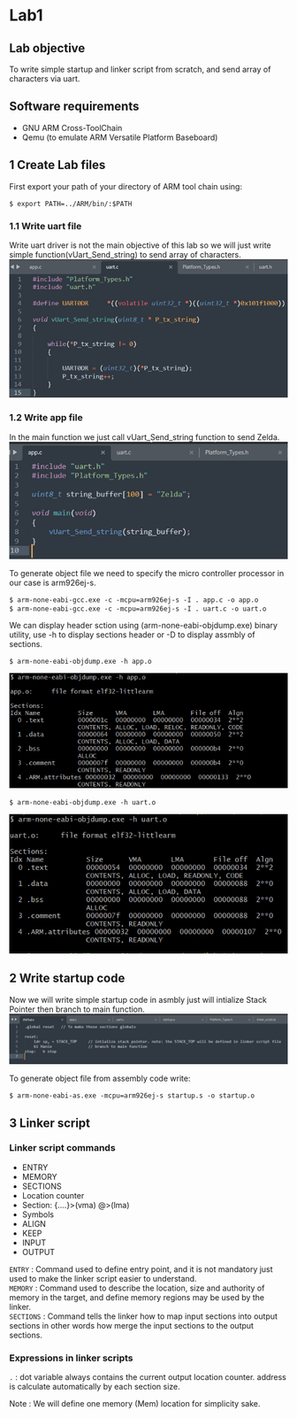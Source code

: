 # Lab1
## Lab objective
To write simple startup and linker script from scratch, and send array of characters via uart.

## Software requirements
- GNU ARM Cross-ToolChain
- Qemu (to emulate ARM Versatile Platform Baseboard)
## 1 Create Lab files
First export your path of your directory of ARM tool chain using:
```
$ export PATH=../ARM/bin/:$PATH
```
### 1.1 Write uart file
Write uart driver is not the main objective of this lab so we will just write simple function(vUart_Send_string) to send array of characters.
![alt text](https://github.com/A-Hanie/Master_Embeded_Systems/blob/main/02-Unit_3_Embedded_C/02-Lesson2/Media/uart_c.PNG?raw=true)

### 1.2 Write app file
In the main function we just call vUart_Send_string function to send Zelda.
![alt text](https://github.com/A-Hanie/Master_Embeded_Systems/blob/main/02-Unit_3_Embedded_C/02-Lesson2/Media/app_c.PNG?raw=true)

To generate object file we need to specify the micro controller processor in our case is arm926ej-s.

```
$ arm-none-eabi-gcc.exe -c -mcpu=arm926ej-s -I . app.c -o app.o
$ arm-none-eabi-gcc.exe -c -mcpu=arm926ej-s -I . uart.c -o uart.o
```
We can display header sction using (arm-none-eabi-objdump.exe) binary utility, use -h to display sections header or -D to display assmbly of sections.
```
$ arm-none-eabi-objdump.exe -h app.o
```
![alt text](https://github.com/A-Hanie/Master_Embeded_Systems/blob/main/02-Unit_3_Embedded_C/02-Lesson2/Media/app_sec_headers.PNG?raw=true)

```
$ arm-none-eabi-objdump.exe -h uart.o
```
![alt text](https://github.com/A-Hanie/Master_Embeded_Systems/blob/main/02-Unit_3_Embedded_C/02-Lesson2/Media/uart_sec_headers.PNG?raw=true)

## 2 Write startup code
Now we will write simple startup code in asmbly just will intialize Stack Pointer then branch to main function.
![alt text](https://github.com/A-Hanie/Master_Embeded_Systems/blob/main/02-Unit_3_Embedded_C/02-Lesson2/Media/startup_code.PNG?raw=true)

To generate object file from assembly code write:
```
$ arm-none-eabi-as.exe -mcpu=arm926ej-s startup.s -o startup.o
```
## 3 Linker script
### Linker script commands
- ENTRY
- MEMORY
- SECTIONS
- Location counter
- Section: {....}>(vma) @>(lma)
- Symbols
- ALIGN
- KEEP
- INPUT
- OUTPUT

```ENTRY``` : Command used to define entry point, and it is not mandatory just used to make the linker script easier to understand. <br />
```MEMORY``` : Command used to describe the location, size and authority of memory in the target, and define memory regions may be used by the linker. <br />
```SECTIONS``` : Command tells the linker how to map input sections into output sections in other words how merge the input sections to the output sections. <br />

### Expressions in linker scripts
```.``` : dot variable always contains the current output location counter. address is calculate automatically by each section size.


Note : We will define one memory (Mem) location for simplicity sake.
